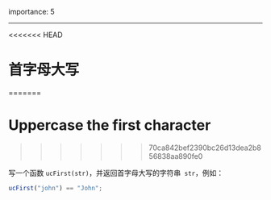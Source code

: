 importance: 5

---

<<<<<<< HEAD
# 首字母大写
=======
# Uppercase the first character
>>>>>>> 70ca842bef2390bc26d13dea2b856838aa890fe0

写一个函数 `ucFirst(str)`，并返回首字母大写的字符串` str`，例如：

```js
ucFirst("john") == "John";
```

